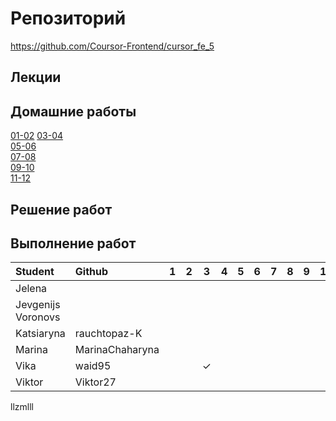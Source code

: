 # Репозиторий
https://github.com/Coursor-Frontend/cursor_fe_5  

## Лекции


## Домашние работы 
[01-02]()
[03-04](https://github.com/JavaGuru-Frontend/group_4/blob/main/Homeworks/%F0%9F%8E%92HOMEWORKS/00/homework.md)  
[05-06]()  
[07-08]()  
[09-10]()  
[11-12]()  

## Решение работ 

 
## Выполнение работ
| Student               | Github           | 1 | 2 | 3 | 4 | 5 | 6 | 7 | 8 | 9 | 10 | 11 | 12 |
| :-------------------- | :--------------- |:-:|:-:|:-:|:-:|:-:|:-:|:-:|:-:|:-:|:--:|:--:|:--:|
| Jelena                |                  |   |   |   |   |   |   |   |   |   |    |    |    |
| Jevgenijs Voronovs    |                  |   |   |   |   |   |   |   |   |   |    |    |    |
| Katsiaryna            | rauchtopaz-K     |   |   |   |   |   |   |   |   |   |    |    |    |
| Marina                | MarinaChaharyna  |   |   |   |   |   |   |   |   |   |    |    |    |
| Vika                  | waid95           |   |   | ✓ |   |   |   |   |   |   |    |    |    |
| Viktor                | Viktor27         |   |   |   |   |   |   |   |   |   |    |    |    |

llzmlll

